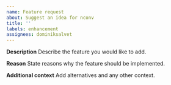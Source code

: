 ```yaml
---
name: Feature request
about: Suggest an idea for nconv
title: ''
labels: enhancement
assignees: dominiksalvet
---
```


**Description**
Describe the feature you would like to add.

**Reason**
State reasons why the feature should be implemented.

**Additional context**
Add alternatives and any other context.
